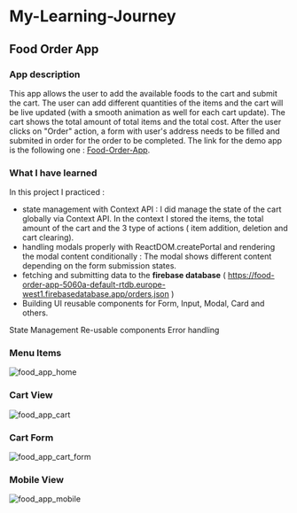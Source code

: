 # My-Learning-Journey
## Food Order App
### App description
This app allows the user to add the available foods to the cart and submit the cart. The user can add different quantities of the items and the cart will be live updated (with a smooth animation as well for each cart update). 
The cart shows the total amount of total items and the total cost. After the user clicks on "Order" action, a form with user's address needs to be filled and submited in order for the order to be completed. The link for the demo app is the following one : [Food-Order-App](https://the-food-order-react-app.netlify.app/).

### What I have learned
In this project I practiced :
* state management with Context API : I did manage the state of the cart globally via Context API. In the context I stored the items, the total amount of the cart and the 3 type of actions ( item addition, deletion and cart clearing).
* handling modals properly with ReactDOM.createPortal and rendering the modal content conditionally : The modal shows different content depending on the form submission states.  
* fetching and submitting data to the **firebase database** ( https://food-order-app-5060a-default-rtdb.europe-west1.firebasedatabase.app/orders.json )
* Building UI reusable components for Form, Input, Modal, Card and others. 

State Management
Re-usable components
Error handling

### Menu Items
![food_app_home](https://github.com/ciubiadi/My-Learning-Journey/assets/46215033/1559a734-0e69-40d9-8c0c-b6a643a21fdb)

### Cart View
![food_app_cart](https://github.com/ciubiadi/My-Learning-Journey/assets/46215033/83e90cfa-bee6-4601-8046-7bd0af0f3d3d)

### Cart Form
![food_app_cart_form](https://github.com/ciubiadi/My-Learning-Journey/assets/46215033/d55816dd-7af8-480a-a840-ef322b03be07)

### Mobile View
![food_app_mobile](https://github.com/ciubiadi/My-Learning-Journey/assets/46215033/adf516c0-cf2b-4e4b-acdb-7b065997f01c)
